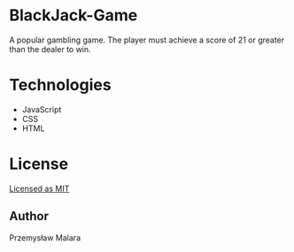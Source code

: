 # BlackJack-Game

A popular gambling game. The player must achieve a score of 21 or greater than the dealer to win.



# Technologies

* JavaScript
* CSS
* HTML

# License 

 [Licensed as MIT](https://github.com/facebook/create-react-app/blob/main/LICENSE)
 
 ## Author
 
 Przemysław Malara
